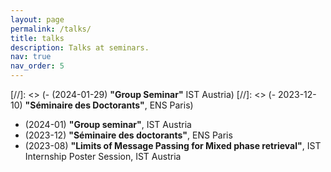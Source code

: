 ```yaml
---
layout: page
permalink: /talks/
title: talks
description: Talks at seminars. 
nav: true
nav_order: 5
---
```

[//]: <> (- (2024-01-29) __"Group Seminar"__ IST Austria)
[//]: <> (- 2023-12-10) __"Séminaire des Doctorants"__, ENS Paris)
- (2024-01) __"Group seminar"__, IST Austria
- (2023-12) __"Séminaire des doctorants"__, ENS Paris
- (2023-08) __"Limits of Message Passing for Mixed phase retrieval"__, IST Internship Poster Session, IST Austria
